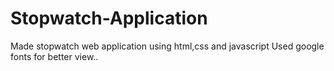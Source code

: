 # Stopwatch-Application
Made stopwatch web application using html,css and javascript
Used google fonts for better view..
